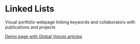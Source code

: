 # Linked Lists
Visual portfolio webpage linking keywords and collaborators with publications and projects

[Demo page with Global Voices articles](https://mariandoerk.de/linkedlists/globalvoices/)
